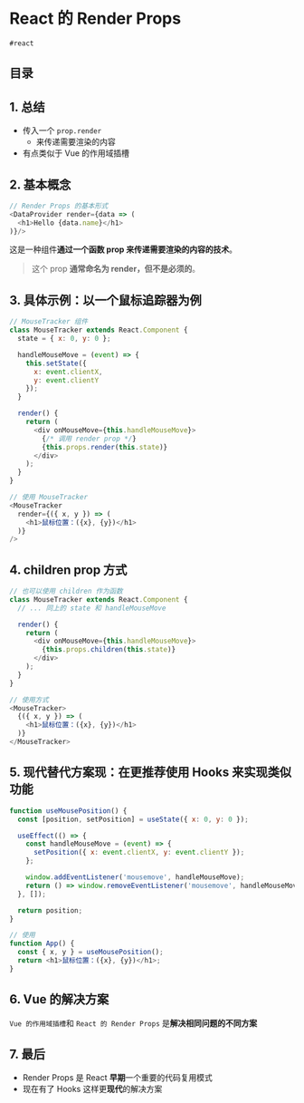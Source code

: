 
# React 的 Render Props

`#react` 


## 目录
<!-- toc -->
 ## 1. 总结 

- 传入一个 `prop.render`
	- 来传递需要渲染的内容
- 有点类似于 Vue 的作用域插槽

## 2. 基本概念

```javascript
// Render Props 的基本形式
<DataProvider render={data => (
  <h1>Hello {data.name}</h1>
)}/>
```

这是一种组件**通过一个函数 prop 来传递需要渲染的内容的技术**。

>  这个 prop **通常命名为 render，但不是必须的**。

## 3. 具体示例：以一个鼠标追踪器为例

```javascript hl:16
// MouseTracker 组件
class MouseTracker extends React.Component {
  state = { x: 0, y: 0 };

  handleMouseMove = (event) => {
    this.setState({
      x: event.clientX,
      y: event.clientY
    });
  }

  render() {
    return (
      <div onMouseMove={this.handleMouseMove}>
        {/* 调用 render prop */}
        {this.props.render(this.state)}
      </div>
    );
  }
}

// 使用 MouseTracker
<MouseTracker
  render={({ x, y }) => (
    <h1>鼠标位置：({x}, {y})</h1>
  )}
/>
```

## 4. children prop 方式

```javascript hl:8
// 也可以使用 children 作为函数
class MouseTracker extends React.Component {
  // ... 同上的 state 和 handleMouseMove

  render() {
    return (
      <div onMouseMove={this.handleMouseMove}>
        {this.props.children(this.state)}
      </div>
    );
  }
}

// 使用方式
<MouseTracker>
  {({ x, y }) => (
    <h1>鼠标位置：({x}, {y})</h1>
  )}
</MouseTracker>
```

## 5. 现代替代方案现：在更推荐使用 Hooks 来实现类似功能

```javascript
function useMousePosition() {
  const [position, setPosition] = useState({ x: 0, y: 0 });

  useEffect(() => {
    const handleMouseMove = (event) => {
      setPosition({ x: event.clientX, y: event.clientY });
    };

    window.addEventListener('mousemove', handleMouseMove);
    return () => window.removeEventListener('mousemove', handleMouseMove);
  }, []);

  return position;
}

// 使用
function App() {
  const { x, y } = useMousePosition();
  return <h1>鼠标位置：({x}, {y})</h1>;
}
```

## 6. Vue 的解决方案

`Vue 的作用域插槽`和 `React 的 Render Props` 是**解决相同问题的不同方案**

## 7. 最后

- Render Props 是 React **早期**一个重要的代码复用模式
- 现在有了 Hooks 这样更**现代**的解决方案

